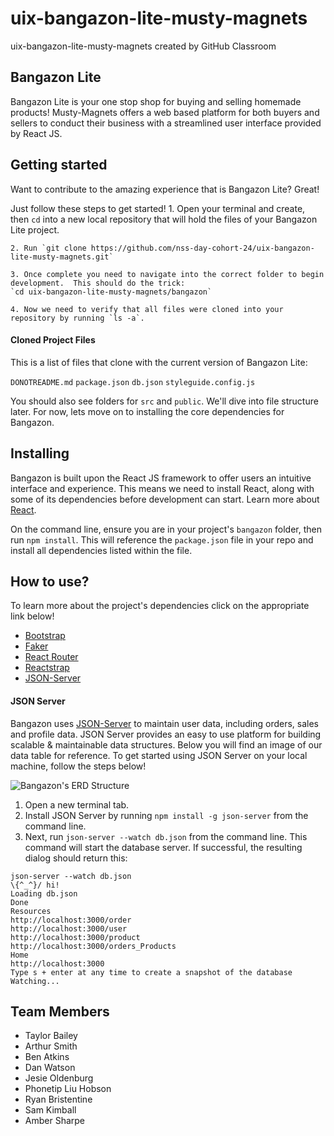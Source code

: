 # uix-bangazon-lite-musty-magnets
uix-bangazon-lite-musty-magnets created by GitHub Classroom

## Bangazon Lite

Bangazon Lite is your one stop shop for buying and selling homemade products! Musty-Magnets offers a web based platform for both buyers and sellers to conduct their business with a streamlined user interface provided by React JS.

## Getting started

Want to contribute to the amazing experience that is Bangazon Lite? Great! 

Just follow these steps to get started!
    1. Open your terminal and create, then `cd` into a new local repository that will hold the files of your Bangazon Lite project.
    
    2. Run `git clone https://github.com/nss-day-cohort-24/uix-bangazon-lite-musty-magnets.git`
    
    3. Once complete you need to navigate into the correct folder to begin development.  This should do the trick:
    `cd uix-bangazon-lite-musty-magnets/bangazon` 
    
    4. Now we need to verify that all files were cloned into your repository by running `ls -a`.

#### Cloned Project Files
This is a list of files that clone with the current version of Bangazon Lite:

`DONOTREADME.md`
`package.json`
`db.json`
`styleguide.config.js`

You should also see folders for `src` and `public`.  We'll dive into file structure later. For now, lets move on to installing the core dependencies for Bangazon.

## Installing

Bangazon is built upon the React JS framework to offer users an intuitive interface and experience. This means we need to install React, along with some of its dependencies before development can start. Learn more about [React](reactjs.org). 

On the command line, ensure you are in your project's `bangazon` folder, then run `npm install`.  This will reference the `package.json` file in your repo and install all dependencies listed within the file.

## How to use? 

To learn more about the project's dependencies click on the appropriate link below!

* [Bootstrap](https://getbootstrap.com)
* [Faker](https://github.com/marak/Faker.js/)
* [React Router](https://reacttraining.com/react-router/core/guides/philosophy)
* [Reactstrap](https://reactstrap.github.io/)
* [JSON-Server](https://github.com/typicode/json-server)

#### JSON Server

Bangazon uses [JSON-Server](https://github.com/typicode/json-server) to maintain user data, including orders, sales and profile data.  JSON Server provides an easy to use platform for building scalable & maintainable data structures. Below you will find an image of our data table for reference.  To get started using JSON Server on your local machine, follow the steps below!

![Bangazon's ERD Structure](src/img/bangazon-data-structure.png)

1. Open a new terminal tab.
2. Install JSON Server by running `npm install -g json-server` from the command line.
3. Next, run `json-server --watch db.json` from the command line.  This command will start the database server.  If successful, the resulting dialog should return this:
 
```
json-server --watch db.json
\{^_^}/ hi!
Loading db.json
Done
Resources
http://localhost:3000/order
http://localhost:3000/user
http://localhost:3000/product
http://localhost:3000/orders_Products
Home
http://localhost:3000
Type s + enter at any time to create a snapshot of the database
Watching...
```


## Team Members
* Taylor Bailey
* Arthur Smith
* Ben Atkins
* Dan Watson
* Jesie Oldenburg
* Phonetip Liu Hobson
* Ryan Bristentine
* Sam Kimball
* Amber Sharpe

